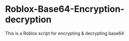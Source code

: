 # Roblox-Base64-Encryption-decryption
This is a Roblox script for encrypting &amp; decrypting base64
